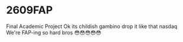 # 2609FAP
Final Academic Project
Ok its childish gambino drop it like that nasdaq
We're FAP-ing so hard bros 😳😳😳😳😳
